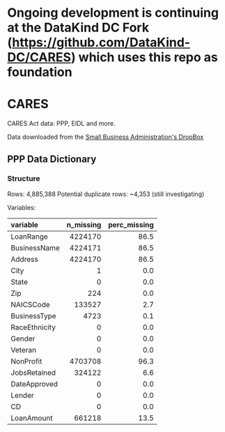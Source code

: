 # Ongoing development is continuing at the DataKind DC Fork (https://github.com/DataKind-DC/CARES) which uses this repo as foundation


# CARES

CARES Act data: PPP, EIDL and more.

Data downloaded from the [Small Business Administration's DropBox](https://sba.app.box.com/s/tvb0v5i57oa8gc6b5dcm9cyw7y2ms6pp)

## PPP Data Dictionary

### Structure

Rows: 4,885,388
Potential duplicate rows: ~4,353 (still investigating)

Variables:

|variable      | n_missing| perc_missing|
|:-------------|---------:|------------:|
|LoanRange     |   4224170|         86.5|
|BusinessName  |   4224171|         86.5|
|Address       |   4224170|         86.5|
|City          |         1|          0.0|
|State         |         0|          0.0|
|Zip           |       224|          0.0|
|NAICSCode     |    133527|          2.7|
|BusinessType  |      4723|          0.1|
|RaceEthnicity |         0|          0.0|
|Gender        |         0|          0.0|
|Veteran       |         0|          0.0|
|NonProfit     |   4703708|         96.3|
|JobsRetained  |    324122|          6.6|
|DateApproved  |         0|          0.0|
|Lender        |         0|          0.0|
|CD            |         0|          0.0|
|LoanAmount    |    661218|         13.5|
